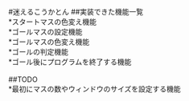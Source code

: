 #迷えるこうかとん
##実装できた機能一覧<br>
*スタートマスの色変え機能<br>
*ゴールマスの設定機能<br>
*ゴールマスの色変え機能<br>
*ゴールの判定機能<br>
*ゴール後にプログラムを終了する機能<br>
<br>
##TODO<br>
*最初にマスの数やウィンドウのサイズを設定する機能<br>
